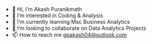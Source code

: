 - 👋 Hi, I’m Akash Puranikmath
- 👀 I’m interested in Coding & Analysis
- 🌱 I’m currently learning Msc Business Analytics 
- 💞️ I’m looking to collaborate on Data Analytics Projects
- 📫 How to reach me gpakash04@outlook.com

<!---
AkashPuranikmath1321/AkashPuranikmath1321 is a ✨ special ✨ repository because its `README.md` (this file) appears on your GitHub profile.
You can click the Preview link to take a look at your changes.
--->
